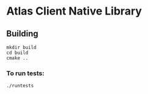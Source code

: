 # Atlas Client Native Library

## Building

```
mkdir build
cd build
cmake ..
```
### To run tests:
```
./runtests
```

